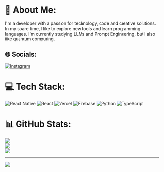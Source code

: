 # 💫 About Me:
I'm a developer with a passion for technology, code and creative solutions. In my spare time, I like to explore new tools and learn programming languages. I'm currently studying LLMs and Prompt Engineering, but I also like quantum computing.<br>


## 🌐 Socials:
[![Instagram](https://img.shields.io/badge/Instagram-%23E4405F.svg?logo=Instagram&logoColor=white)](https://instagram.com/esd.rassilva) 

# 💻 Tech Stack:
![React Native](https://img.shields.io/badge/react_native-%2320232a.svg?style=for-the-badge&logo=react&logoColor=%2361DAFB) ![React](https://img.shields.io/badge/react-%2320232a.svg?style=for-the-badge&logo=react&logoColor=%2361DAFB) ![Vercel](https://img.shields.io/badge/vercel-%23000000.svg?style=for-the-badge&logo=vercel&logoColor=white) ![Firebase](https://img.shields.io/badge/firebase-%23039BE5.svg?style=for-the-badge&logo=firebase) ![Python](https://img.shields.io/badge/python-3670A0?style=for-the-badge&logo=python&logoColor=ffdd54) ![TypeScript](https://img.shields.io/badge/typescript-%23007ACC.svg?style=for-the-badge&logo=typescript&logoColor=white)
# 📊 GitHub Stats:
![](https://github-readme-stats.vercel.app/api?username=ezrasilva&theme=dark&hide_border=false&include_all_commits=false&count_private=false)<br/>
![](https://github-readme-streak-stats.herokuapp.com/?user=ezrasilva&theme=dark&hide_border=false)<br/>
![](https://github-readme-stats.vercel.app/api/top-langs/?username=ezrasilva&theme=dark&hide_border=false&include_all_commits=false&count_private=false&layout=compact)

---
[![](https://visitcount.itsvg.in/api?id=ezrasilva&icon=0&color=0)](https://visitcount.itsvg.in)

<!-- Proudly created with GPRM ( https://gprm.itsvg.in ) -->
